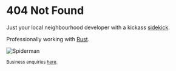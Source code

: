 # 404 Not Found

Just your local neighbourhood developer with a kickass [sidekick](https://raw.githubusercontent.com/marziply/marziply/master/cat.jpg).

Professionally working with [Rust](https://rust-lang.org).

![Spiderman](/spiderman.jpg)

<sub>Business enquiries [here](mailto:marziply@gmail.com).</sub>
